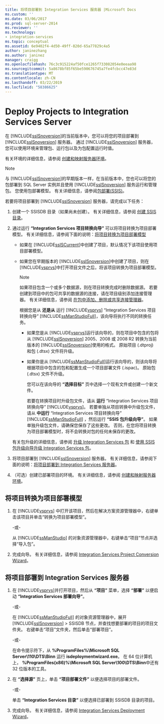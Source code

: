 ```yaml
---
title: 将项目部署到 Integration Services 服务器 |Microsoft Docs
ms.custom: ''
ms.date: 03/06/2017
ms.prod: sql-server-2014
ms.reviewer: ''
ms.technology:
- integration-services
ms.topic: conceptual
ms.assetid: 6e9402f4-4d50-49ff-820d-65a77829c4a5
author: janinezhang
ms.author: janinez
manager: craigg
ms.openlocfilehash: 76c3c915224af50fce1265f733082054e0eeaa98
ms.sourcegitcommit: 5a8678bf85f65be590676745a7fe4fcbcc47e83d
ms.translationtype: MT
ms.contentlocale: zh-CN
ms.lasthandoff: 03/22/2019
ms.locfileid: "58386625"
---
```

# <a name="deploy-projects-to-integration-services-server"></a>Deploy Projects to Integration Services Server
  在 [!INCLUDE[ssISnoversion](../includes/ssisnoversion-md.md)]的当前版本中，您可以将您的项目部署到 [!INCLUDE[ssISnoversion](../includes/ssisnoversion-md.md)] 服务器。 通过 [!INCLUDE[ssISnoversion](../includes/ssisnoversion-md.md)] 服务器，您可以使用环境来管理包、运行包以及为包配置运行时值。  
  
 有关环境的详细信息，请参阅 [创建和映射服务器环境](../../2014/integration-services/create-and-map-a-server-environment.md)。  
  
> [!NOTE]  
>  与 [!INCLUDE[ssISnoversion](../includes/ssisnoversion-md.md)]的早期版本一样，在当前版本中，您也可以将您的包部署到 SQL Server 实例并且使用 [!INCLUDE[ssISnoversion](../includes/ssisnoversion-md.md)] 服务运行和管理包。 您使用包部署模型。 有关详细信息，请参阅[包部署&#40;SSIS&#41;](packages/legacy-package-deployment-ssis.md)。  
  
 若要将项目部署到 [!INCLUDE[ssISnoversion](../includes/ssisnoversion-md.md)] 服务器，请完成以下任务：  
  
1.  创建一个 SSISDB 目录（如果尚未创建）。 有关详细信息，请参阅 [创建 SSIS 目录](catalog/ssis-catalog.md)。  
  
2.  通过运行 **“Integration Services 项目转换向导”** 可以将项目转换为项目部署模型。 有关详细信息，请参阅下面的说明：[将项目转换为项目部署模型](#convert)  
  
    -   如果在 [!INCLUDE[ssISCurrent](../includes/ssiscurrent-md.md)]中创建了项目，默认情况下该项目使用项目部署模型。  
  
    -   如果您在早期版本的 [!INCLUDE[ssISnoversion](../includes/ssisnoversion-md.md)]中创建了项目，则在 [!INCLUDE[vsprvs](../includes/vsprvs-md.md)]中打开项目文件之后，将该项目转换为项目部署模型。  
  
        > [!NOTE]  
        >  如果项目包含一个或多个数据源，则在项目转换完成时删除数据源。 若要创建到项目中的包可共享的数据源的连接，请在项目级别添加连接管理器。 有关详细信息，请参阅 [在包中添加、删除或共享连接管理器](../../2014/integration-services/add-delete-or-share-a-connection-manager-in-a-package.md)。  
  
         根据您是从 **还是从** 运行 [!INCLUDE[vsprvs](../includes/vsprvs-md.md)] “Integration Services 项目转换向导” [!INCLUDE[ssManStudioFull](../includes/ssmanstudiofull-md.md)]，该向导将执行不同的转换任务。  
  
        -   如果您是从 [!INCLUDE[vsprvs](../includes/vsprvs-md.md)]运行该向导的，则在项目中包含的包将从 [!INCLUDE[ssISnoversion](../includes/ssisnoversion-md.md)] 2005、2008 或 2008 R2 转换为当前版本的 [!INCLUDE[ssISnoversion](../includes/ssisnoversion-md.md)]使用的格式。 原始项目 (.dtproj) 和包 (.dtsx) 文件将升级。  
  
        -   如果你是从 [!INCLUDE[ssManStudioFull](../includes/ssmanstudiofull-md.md)]运行该向导的，则该向导将根据项目中包含的包和配置生成一个项目部署文件 (.ispac)。 原始包 (.dtsx) 文件不升级。  
  
             您可以在该向导的 **“选择目标”** 页中选择一个现有文件或创建一个新文件。  
  
             若要在转换项目时升级包文件，请从 **运行** “Integration Services 项目转换向导” [!INCLUDE[vsprvs](../includes/vsprvs-md.md)]。 若要单独从项目转换中升级包文件，请从 **中运行** “Integration Services 项目转换向导” [!INCLUDE[ssManStudioFull](../includes/ssmanstudiofull-md.md)] ，然后运行 **“SSIS 包升级向导”**。 如果单独升级包文件，请确保您保存了这些更改。 否则，在您将项目转换为项目部署模型时，将不会转换对包的任何未保存的更改。  
  
     有关包升级的详细信息，请参阅 [升级 Integration Services 包](install-windows/upgrade-integration-services-packages.md) 和 [使用 SSIS 包升级向导升级 Integration Services 包](install-windows/upgrade-integration-services-packages-using-the-ssis-package-upgrade-wizard.md)。  
  
3.  将项目部署到 [!INCLUDE[ssISnoversion](../includes/ssisnoversion-md.md)] 服务器。 有关详细信息，请参阅下面的说明：[将项目部署到 Integration Services 服务器](#deploy)。  
  
4.  （可选）创建已部署项目的环境。 有关详细信息，请参阅 [创建和映射服务器环境](../../2014/integration-services/create-and-map-a-server-environment.md)。  
  
##  <a name="convert"></a> 将项目转换为项目部署模型  
  
1.  在 [!INCLUDE[vsprvs](../includes/vsprvs-md.md)] 中打开该项目，然后在解决方案资源管理器中，右键单击该项目并单击“转换为项目部署模型”。  
  
     -或-  
  
     从 [!INCLUDE[ssManStudio](../includes/ssmanstudio-md.md)] 的对象资源管理器中，右键单击“项目”节点并选择“导入包”。  
  
2.  完成向导。 有关详细信息，请参阅 [Integration Services Project Conversion Wizard](../../2014/integration-services/integration-services-project-conversion-wizard.md)。  
  
##  <a name="deploy"></a> 将项目部署到 Integration Services 服务器  
  
1.  在 [!INCLUDE[vsprvs](../includes/vsprvs-md.md)]并打开项目，然后从 **“项目”** 菜单，选择 **“部署”** 以便启动 **“Integration Services 部署向导”**。  
  
     -或-  
  
     在 [!INCLUDE[ssManStudioFull](../includes/ssmanstudiofull-md.md)] 的对象资源管理器中，展开 [!INCLUDE[ssISnoversion](../includes/ssisnoversion-md.md)] > SSISDB 节点，并查找想要部署的项目的项目文件夹。 右键单击“项目”文件夹，然后单击“部署项目”。  
  
     -或-  
  
     在命令提示符下，从 **%ProgramFiles%\Microsoft SQL Server\110\DTS\Binn** 运行 **isdeploymentwizard.exe**。 在 64 位计算机上， **%ProgramFiles(x86)%\Microsoft SQL Server\100\DTS\Binn**中还有 32 位版本的工具。  
  
2.  在 **“选择源”** 页上，单击 **“项目部署文件”** 以便选择项目的部署文件。  
  
     -或-  
  
     单击 **“Integration Services 目录”** 以便选择已部署到 SSISDB 目录的项目。  
  
3.  完成向导。 有关详细信息，请参阅 [Integration Services Deployment Wizard](../../2014/integration-services/integration-services-deployment-wizard.md)。  
  
  
